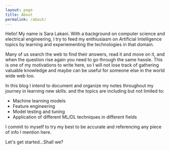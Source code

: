 ```yaml
---
layout: page
title: About
permalink: /about/
---
```

Hello! My name is Sara Lakani. With a background on computer science and electrical engineering, I try to feed my enthiusiasm on Artificial Intelligence topics by learning and experiementing the technologies in that domain.

  Many of us search the web to find their answers, read it and move on it, and when the question rise again you need to go through the same hassle. This is one of my motivations to write here, so I will not lose track of gathering valuable knowledge and maybe can be useful for someone else in the world wide web too.

In this blog I intend to document and organize my notes throughout my journey in learning new skills. and the topics are including but not limited to:

  * Machine learning models
  * Feature engineering
  * Model testing and tuning
  * Application of different ML/DL techniques in different fields
  
   I commit to myself to try my best to be accurate and referencing any piece of info I mention here.

  Let's get started...Shall we?

